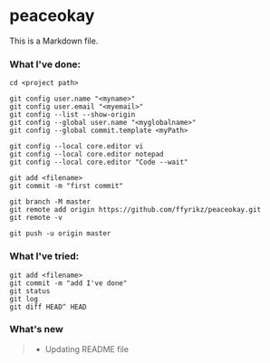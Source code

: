 # peaceokay
This is a Markdown file.

### What I've done:
``` properties
cd <project path>

git config user.name "<myname>"
git config user.email "<myemail>"
git config --list --show-origin
git config --global user.name "<myglobalname>"
git config --global commit.template <myPath>

git config --local core.editor vi
git config --local core.editor notepad
git config --local core.editor "Code --wait"

git add <filename>
git commit -m "first commit"

git branch -M master
git remote add origin https://github.com/ffyrikz/peaceokay.git
git remote -v

git push -u origin master
```

### What I've tried:
``` properties
git add <filename>
git commit -m "add I've done"
git status
git log
git diff HEAD^ HEAD
```

### What's new
> - Updating README file